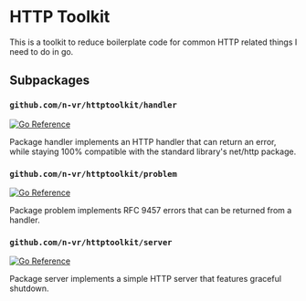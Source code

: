 # HTTP Toolkit

This is a toolkit to reduce boilerplate code for common HTTP related things I need to do in go.

## Subpackages

### `github.com/n-vr/httptoolkit/handler`

[![Go Reference](https://pkg.go.dev/badge/github.com/n-vr/httptoolkit/handler.svg)](https://pkg.go.dev/github.com/n-vr/httptoolkit/handler)

Package handler implements an HTTP handler that can return an error, while staying 100% compatible with the standard library's net/http package.

### `github.com/n-vr/httptoolkit/problem`

[![Go Reference](https://pkg.go.dev/badge/github.com/n-vr/httptoolkit/problem.svg)](https://pkg.go.dev/github.com/n-vr/httptoolkit/problem)

Package problem implements RFC 9457 errors that can be returned from a handler.

### `github.com/n-vr/httptoolkit/server`

[![Go Reference](https://pkg.go.dev/badge/github.com/n-vr/httptoolkit/server.svg)](https://pkg.go.dev/github.com/n-vr/httptoolkit/server)

Package server implements a simple HTTP server that features graceful shutdown.
